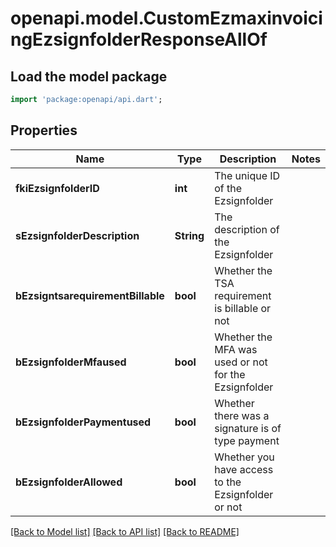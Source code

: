 # openapi.model.CustomEzmaxinvoicingEzsignfolderResponseAllOf

## Load the model package
```dart
import 'package:openapi/api.dart';
```

## Properties
Name | Type | Description | Notes
------------ | ------------- | ------------- | -------------
**fkiEzsignfolderID** | **int** | The unique ID of the Ezsignfolder | 
**sEzsignfolderDescription** | **String** | The description of the Ezsignfolder | 
**bEzsigntsarequirementBillable** | **bool** | Whether the TSA requirement is billable or not | 
**bEzsignfolderMfaused** | **bool** | Whether the MFA was used or not for the Ezsignfolder | 
**bEzsignfolderPaymentused** | **bool** | Whether there was a signature is of type payment | 
**bEzsignfolderAllowed** | **bool** | Whether you have access to the Ezsignfolder or not | 

[[Back to Model list]](../README.md#documentation-for-models) [[Back to API list]](../README.md#documentation-for-api-endpoints) [[Back to README]](../README.md)


